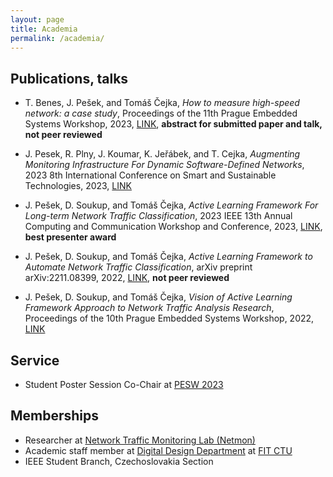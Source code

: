 ```yaml
---
layout: page
title: Academia
permalink: /academia/
---
```


## Publications, talks
 - T. Benes, J. Pešek, and Tomáš Čejka, *How to measure high-speed network: a case study*, Proceedings of the 11th Prague Embedded Systems Workshop, 2023, [LINK](https://pesw.fit.cvut.cz/2023/PESW_2023.pdf), **abstract for submitted paper and talk, not peer reviewed**

 - J. Pesek, R. Plny, J. Koumar, K. Jeřábek, and T. Cejka, *Augmenting Monitoring Infrastructure For Dynamic Software-Defined Networks*, 2023 8th International Conference on Smart and Sustainable Technologies, 2023, [LINK]()

 - J. Pešek, D. Soukup, and Tomáš Čejka, *Active Learning Framework For Long-term Network Traffic Classification*, 2023 IEEE 13th Annual Computing and Communication Workshop and Conference, 2023, [LINK](https://ieeexplore.ieee.org/abstract/document/10099065/), **best presenter award**

 - J. Pešek, D. Soukup, and Tomáš Čejka, *Active Learning Framework to Automate Network Traffic Classification*, arXiv preprint arXiv:2211.08399, 2022, [LINK](https://arxiv.org/abs/2211.08399), **not peer reviewed**

 - J. Pešek, D. Soukup, and Tomáš Čejka, *Vision of Active Learning Framework Approach to Network Traffic Analysis Research*, Proceedings of the 10th Prague Embedded Systems Workshop, 2022, [LINK](https://pesw.fit.cvut.cz/2022/PESW_2022.pdf)

## Service
 - Student Poster Session Co-Chair at [PESW 2023](https://pesw.fit.cvut.cz/2023/index.php?page=Committees)

## Memberships
 - Researcher at [Network Traffic Monitoring Lab (Netmon)](https://netmon.fit.cvut.cz/en)
 - Academic staff member at [Digital Design Department](https://ddd.fit.cvut.cz) at [FIT CTU](https://fit.cvut.cz)
 - IEEE Student Branch, Czechoslovakia Section
